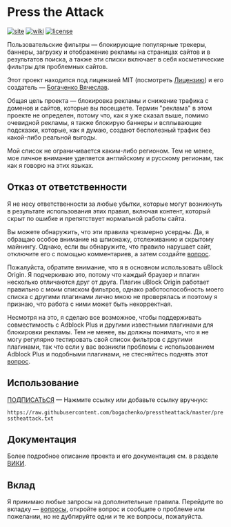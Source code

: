 <!--
This file is part of the Press the Attack project,
Copyright (c) 2018 Bogachenko Vyacheslav

Press the Attack is a free project: you can distribute it and/or modify
it in accordance with the MIT license published by the Massachusetts Institute of Technology.

The Press the Attack project is distributed in the hope that it will be useful,
and is provided "AS IS", WITHOUT ANY WARRANTY, EXPRESSLY EXPRESSED OR IMPLIED.
WE ARE NOT RESPONSIBLE FOR ANY DAMAGES DUE TO THE USE OF THIS PROJECT OR ITS PARTS.
For more information, see the MIT license.

Author: Bogachenko Vyacheslav <https://github.com/bogachenko>
Email: bogachenkove@gmail.com
Github: https://github.com/bogachenko/presstheattack/
Last modified: 27 November 2018
License: MIT <https://github.com/bogachenko/presstheattack/blob/master/LICENSE.md>
Problem reports: https://github.com/bogachenko/presstheattack/issues
Title: README.ru-RU.md
URL: https://raw.githubusercontent.com/bogachenko/presstheattack/master/README.ru-RU.md
Wiki: https://github.com/bogachenko/presstheattack/wiki

Download the entire Press the Attack project at https://github.com/bogachenko/presstheattack/archive/master.zip -->

# Press the Attack
[![site](https://img.shields.io/badge/site-up-%233fb912.svg)](https://bogachenko.github.io/presstheattack/)
[![wiki](https://img.shields.io/badge/wiki-up-%233fb912.svg)](https://github.com/bogachenko/presstheattack/wiki)
[![license](https://img.shields.io/badge/license-MIT-%233fb912.svg)](https://raw.githubusercontent.com/bogachenko/presstheattack/master/LICENSE.md)

Пользовательские фильтры — блокирующие популярные трекеры, баннеры, загрузку и отображение рекламы на страницах сайтов и в результатов поиска, а также эти списки включает в себя косметические фильтры для проблемных сайтов.

Этот проект находится под лицензией MIT (посмотреть [Лицензию](https://raw.githubusercontent.com/bogachenko/presstheattack/master/LICENSE.md)) и его создатель — [Богаченко Вячеслав](https://github.com/bogachenko).

Общая цель проекта — блокировка рекламы и снижение трафика с доменов и сайтов, которые вы посещаете.
Термин "реклама" в этом проекте не определен, потому что, как я уже сказал выше, помимо очевидной рекламы, я также блокирую баннеры и всплывающие подсказки, которые, как я думаю, создают бесполезный трафик без какой-либо реальной выгоды.

Мой список не ограничивается каким-либо регионом. Тем не менее, мое личное внимание уделяется английскому и русскому регионам, так как я говорю на этих языках.

## Отказ от ответственности

Я не несу ответственности за любые убытки, которые могут возникнуть в результате использования этих правил, включая контент, который скрыт по ошибке и препятствует нормальной работы сайта.

Вы можете обнаружить, что эти правила чрезмерно усердны. Да, я обращаю особое внимание на шпионажу, отслеживанию и скрытому майнингу.
Однако, если вы обнаружите, что правило нарушает сайт, отключите его с помощью комментариев, а затем создайте [вопрос](https://github.com/bogachenko/presstheattack/issues).

Пожалуйста, обратите внимание, что я в основном использовать uBlock Origin. Я подчеркиваю это, потому что каждый браузер и плагин несколько отличаются друг от друга. Плагин uBlock Origin работает правильно с моим списком фильтров, однако работоспособность моего списка с другими плагинами лично мною не проверялась и поэтому я признаю, что работа с ними может быть некорректная.

Несмотря на это, я сделаю все возможное, чтобы поддерживать совместимость с Adblock Plus и другими известными плагинами для блокировки рекламы. Тем не менее, вы должны понимать, что я не могу регулярно тестировать свой список фильтров с другими плагинами, так что если у вас возникли проблемы с использованием Adblock Plus и подобными плагинами, не стесняйтесь поднять этот [вопрос](https://github.com/bogachenko/presstheattack/issues).

## Использование

[ПОДПИСАТЬСЯ](https://subscribe.adblockplus.org/?location=https%3A%2F%2Fraw.githubusercontent.com%2Fbogachenko%2Fpresstheattack%2Fmaster%2Fpresstheattack.txt&title=Press%20the%20Attack) — Нажмите ссылку или добавьте ссылку вручную:

`https://raw.githubusercontent.com/bogachenko/presstheattack/master/presstheattack.txt`

## Документация

Более подробное описание проекта и его документация см. в разделе [ВИКИ](https://github.com/bogachenko/presstheattack/wiki).

## Вклад

Я принимаю любые запросы на дополнительные правила. Перейдите во вкладку — [вопросы](https://github.com/bogachenko/presstheattack/issues), откройте вопрос и сообщите о проблеме или пожелании, но не дублируйте одни и те же вопросы, пожалуйста.